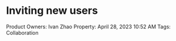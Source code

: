 # Inviting new users

Product Owners: Ivan Zhao
Property: April 28, 2023 10:52 AM
Tags: Collaboration